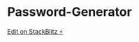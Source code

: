 # Password-Generator

[Edit on StackBlitz ⚡️](https://stackblitz.com/edit/stackblitz-starters-dmzxbg)